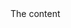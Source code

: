 <!DOCTYPE html>
<html>
  <head>
    <title>The title</title>
  </head>
  <body>
    The content
  </body>
  </html>
  
